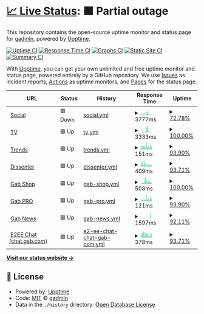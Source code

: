 # [📈 Live Status](https://gabstatus.com): <!--live status--> **🟧 Partial outage**

This repository contains the open-source uptime monitor and status page for [gadmln](https://gabstatus.com), powered by [Upptime](https://github.com/upptime/upptime).

[![Uptime CI](https://github.com/koj-co/upptime/workflows/Uptime%20CI/badge.svg)](https://github.com/koj-co/upptime/actions?query=workflow%3A%22Uptime+CI%22)
[![Response Time CI](https://github.com/koj-co/upptime/workflows/Response%20Time%20CI/badge.svg)](https://github.com/koj-co/upptime/actions?query=workflow%3A%22Response+Time+CI%22)
[![Graphs CI](https://github.com/koj-co/upptime/workflows/Graphs%20CI/badge.svg)](https://github.com/koj-co/upptime/actions?query=workflow%3A%22Graphs+CI%22)
[![Static Site CI](https://github.com/koj-co/upptime/workflows/Static%20Site%20CI/badge.svg)](https://github.com/koj-co/upptime/actions?query=workflow%3A%22Static+Site+CI%22)
[![Summary CI](https://github.com/koj-co/upptime/workflows/Summary%20CI/badge.svg)](https://github.com/koj-co/upptime/actions?query=workflow%3A%22Summary+CI%22)

With [Upptime](https://upptime.js.org), you can get your own unlimited and free uptime monitor and status page, powered entirely by a GitHub repository. We use [Issues](https://github.com/gadmln/gabstatus/issues) as incident reports, [Actions](https://github.com/gadmln/gabstatus/actions) as uptime monitors, and [Pages](https://gabstatus.com) for the status page.

<!--start: status pages-->
<!-- This summary is generated by Upptime (https://github.com/upptime/upptime) -->
<!-- Do not edit this manually, your changes will be overwritten -->
<!-- prettier-ignore -->
| URL | Status | History | Response Time | Uptime |
| --- | ------ | ------- | ------------- | ------ |
| <img alt="" src="https://favicons.githubusercontent.com/gab.com" height="13"> [Social](https://gab.com) | 🟥 Down | [social.yml](https://github.com/gadmln/gabstatus/commits/master/history/social.yml) | <details><summary><img alt="Response time graph" src="./graphs/social/response-time-week.png" height="20"> 3777ms</summary><br><a href="https://gabstatus.com/history/social"><img alt="Response time 2538" src="https://img.shields.io/endpoint?url=https%3A%2F%2Fraw.githubusercontent.com%2Fgadmln%2Fgabstatus%2Fmaster%2Fapi%2Fsocial%2Fresponse-time.json"></a><br><a href="https://gabstatus.com/history/social"><img alt="24-hour response time 4443" src="https://img.shields.io/endpoint?url=https%3A%2F%2Fraw.githubusercontent.com%2Fgadmln%2Fgabstatus%2Fmaster%2Fapi%2Fsocial%2Fresponse-time-day.json"></a><br><a href="https://gabstatus.com/history/social"><img alt="7-day response time 3777" src="https://img.shields.io/endpoint?url=https%3A%2F%2Fraw.githubusercontent.com%2Fgadmln%2Fgabstatus%2Fmaster%2Fapi%2Fsocial%2Fresponse-time-week.json"></a><br><a href="https://gabstatus.com/history/social"><img alt="30-day response time 2538" src="https://img.shields.io/endpoint?url=https%3A%2F%2Fraw.githubusercontent.com%2Fgadmln%2Fgabstatus%2Fmaster%2Fapi%2Fsocial%2Fresponse-time-month.json"></a><br><a href="https://gabstatus.com/history/social"><img alt="1-year response time 2538" src="https://img.shields.io/endpoint?url=https%3A%2F%2Fraw.githubusercontent.com%2Fgadmln%2Fgabstatus%2Fmaster%2Fapi%2Fsocial%2Fresponse-time-year.json"></a></details> | <details><summary><a href="https://gabstatus.com/history/social">72.78%</a></summary><a href="https://gabstatus.com/history/social"><img alt="All-time uptime 89.17%" src="https://img.shields.io/endpoint?url=https%3A%2F%2Fraw.githubusercontent.com%2Fgadmln%2Fgabstatus%2Fmaster%2Fapi%2Fsocial%2Fuptime.json"></a><br><a href="https://gabstatus.com/history/social"><img alt="24-hour uptime 77.64%" src="https://img.shields.io/endpoint?url=https%3A%2F%2Fraw.githubusercontent.com%2Fgadmln%2Fgabstatus%2Fmaster%2Fapi%2Fsocial%2Fuptime-day.json"></a><br><a href="https://gabstatus.com/history/social"><img alt="7-day uptime 72.78%" src="https://img.shields.io/endpoint?url=https%3A%2F%2Fraw.githubusercontent.com%2Fgadmln%2Fgabstatus%2Fmaster%2Fapi%2Fsocial%2Fuptime-week.json"></a><br><a href="https://gabstatus.com/history/social"><img alt="30-day uptime 89.17%" src="https://img.shields.io/endpoint?url=https%3A%2F%2Fraw.githubusercontent.com%2Fgadmln%2Fgabstatus%2Fmaster%2Fapi%2Fsocial%2Fuptime-month.json"></a><br><a href="https://gabstatus.com/history/social"><img alt="1-year uptime 89.17%" src="https://img.shields.io/endpoint?url=https%3A%2F%2Fraw.githubusercontent.com%2Fgadmln%2Fgabstatus%2Fmaster%2Fapi%2Fsocial%2Fuptime-year.json"></a></details>
| <img alt="" src="https://favicons.githubusercontent.com/tv.gab.com" height="13"> [TV](https://tv.gab.com) | 🟩 Up | [tv.yml](https://github.com/gadmln/gabstatus/commits/master/history/tv.yml) | <details><summary><img alt="Response time graph" src="./graphs/tv/response-time-week.png" height="20"> 3333ms</summary><br><a href="https://gabstatus.com/history/tv"><img alt="Response time 1552" src="https://img.shields.io/endpoint?url=https%3A%2F%2Fraw.githubusercontent.com%2Fgadmln%2Fgabstatus%2Fmaster%2Fapi%2Ftv%2Fresponse-time.json"></a><br><a href="https://gabstatus.com/history/tv"><img alt="24-hour response time 927" src="https://img.shields.io/endpoint?url=https%3A%2F%2Fraw.githubusercontent.com%2Fgadmln%2Fgabstatus%2Fmaster%2Fapi%2Ftv%2Fresponse-time-day.json"></a><br><a href="https://gabstatus.com/history/tv"><img alt="7-day response time 3333" src="https://img.shields.io/endpoint?url=https%3A%2F%2Fraw.githubusercontent.com%2Fgadmln%2Fgabstatus%2Fmaster%2Fapi%2Ftv%2Fresponse-time-week.json"></a><br><a href="https://gabstatus.com/history/tv"><img alt="30-day response time 1552" src="https://img.shields.io/endpoint?url=https%3A%2F%2Fraw.githubusercontent.com%2Fgadmln%2Fgabstatus%2Fmaster%2Fapi%2Ftv%2Fresponse-time-month.json"></a><br><a href="https://gabstatus.com/history/tv"><img alt="1-year response time 1552" src="https://img.shields.io/endpoint?url=https%3A%2F%2Fraw.githubusercontent.com%2Fgadmln%2Fgabstatus%2Fmaster%2Fapi%2Ftv%2Fresponse-time-year.json"></a></details> | <details><summary><a href="https://gabstatus.com/history/tv">100.00%</a></summary><a href="https://gabstatus.com/history/tv"><img alt="All-time uptime 99.80%" src="https://img.shields.io/endpoint?url=https%3A%2F%2Fraw.githubusercontent.com%2Fgadmln%2Fgabstatus%2Fmaster%2Fapi%2Ftv%2Fuptime.json"></a><br><a href="https://gabstatus.com/history/tv"><img alt="24-hour uptime 100.00%" src="https://img.shields.io/endpoint?url=https%3A%2F%2Fraw.githubusercontent.com%2Fgadmln%2Fgabstatus%2Fmaster%2Fapi%2Ftv%2Fuptime-day.json"></a><br><a href="https://gabstatus.com/history/tv"><img alt="7-day uptime 100.00%" src="https://img.shields.io/endpoint?url=https%3A%2F%2Fraw.githubusercontent.com%2Fgadmln%2Fgabstatus%2Fmaster%2Fapi%2Ftv%2Fuptime-week.json"></a><br><a href="https://gabstatus.com/history/tv"><img alt="30-day uptime 99.80%" src="https://img.shields.io/endpoint?url=https%3A%2F%2Fraw.githubusercontent.com%2Fgadmln%2Fgabstatus%2Fmaster%2Fapi%2Ftv%2Fuptime-month.json"></a><br><a href="https://gabstatus.com/history/tv"><img alt="1-year uptime 99.80%" src="https://img.shields.io/endpoint?url=https%3A%2F%2Fraw.githubusercontent.com%2Fgadmln%2Fgabstatus%2Fmaster%2Fapi%2Ftv%2Fuptime-year.json"></a></details>
| <img alt="" src="https://favicons.githubusercontent.com/trends.gab.com" height="13"> [Trends](https://trends.gab.com) | 🟩 Up | [trends.yml](https://github.com/gadmln/gabstatus/commits/master/history/trends.yml) | <details><summary><img alt="Response time graph" src="./graphs/trends/response-time-week.png" height="20"> 151ms</summary><br><a href="https://gabstatus.com/history/trends"><img alt="Response time 306" src="https://img.shields.io/endpoint?url=https%3A%2F%2Fraw.githubusercontent.com%2Fgadmln%2Fgabstatus%2Fmaster%2Fapi%2Ftrends%2Fresponse-time.json"></a><br><a href="https://gabstatus.com/history/trends"><img alt="24-hour response time 159" src="https://img.shields.io/endpoint?url=https%3A%2F%2Fraw.githubusercontent.com%2Fgadmln%2Fgabstatus%2Fmaster%2Fapi%2Ftrends%2Fresponse-time-day.json"></a><br><a href="https://gabstatus.com/history/trends"><img alt="7-day response time 151" src="https://img.shields.io/endpoint?url=https%3A%2F%2Fraw.githubusercontent.com%2Fgadmln%2Fgabstatus%2Fmaster%2Fapi%2Ftrends%2Fresponse-time-week.json"></a><br><a href="https://gabstatus.com/history/trends"><img alt="30-day response time 306" src="https://img.shields.io/endpoint?url=https%3A%2F%2Fraw.githubusercontent.com%2Fgadmln%2Fgabstatus%2Fmaster%2Fapi%2Ftrends%2Fresponse-time-month.json"></a><br><a href="https://gabstatus.com/history/trends"><img alt="1-year response time 306" src="https://img.shields.io/endpoint?url=https%3A%2F%2Fraw.githubusercontent.com%2Fgadmln%2Fgabstatus%2Fmaster%2Fapi%2Ftrends%2Fresponse-time-year.json"></a></details> | <details><summary><a href="https://gabstatus.com/history/trends">93.90%</a></summary><a href="https://gabstatus.com/history/trends"><img alt="All-time uptime 97.31%" src="https://img.shields.io/endpoint?url=https%3A%2F%2Fraw.githubusercontent.com%2Fgadmln%2Fgabstatus%2Fmaster%2Fapi%2Ftrends%2Fuptime.json"></a><br><a href="https://gabstatus.com/history/trends"><img alt="24-hour uptime 93.56%" src="https://img.shields.io/endpoint?url=https%3A%2F%2Fraw.githubusercontent.com%2Fgadmln%2Fgabstatus%2Fmaster%2Fapi%2Ftrends%2Fuptime-day.json"></a><br><a href="https://gabstatus.com/history/trends"><img alt="7-day uptime 93.90%" src="https://img.shields.io/endpoint?url=https%3A%2F%2Fraw.githubusercontent.com%2Fgadmln%2Fgabstatus%2Fmaster%2Fapi%2Ftrends%2Fuptime-week.json"></a><br><a href="https://gabstatus.com/history/trends"><img alt="30-day uptime 97.31%" src="https://img.shields.io/endpoint?url=https%3A%2F%2Fraw.githubusercontent.com%2Fgadmln%2Fgabstatus%2Fmaster%2Fapi%2Ftrends%2Fuptime-month.json"></a><br><a href="https://gabstatus.com/history/trends"><img alt="1-year uptime 97.31%" src="https://img.shields.io/endpoint?url=https%3A%2F%2Fraw.githubusercontent.com%2Fgadmln%2Fgabstatus%2Fmaster%2Fapi%2Ftrends%2Fuptime-year.json"></a></details>
| <img alt="" src="https://favicons.githubusercontent.com/dissenter.com" height="13"> [Dissenter](https://dissenter.com) | 🟩 Up | [dissenter.yml](https://github.com/gadmln/gabstatus/commits/master/history/dissenter.yml) | <details><summary><img alt="Response time graph" src="./graphs/dissenter/response-time-week.png" height="20"> 409ms</summary><br><a href="https://gabstatus.com/history/dissenter"><img alt="Response time 420" src="https://img.shields.io/endpoint?url=https%3A%2F%2Fraw.githubusercontent.com%2Fgadmln%2Fgabstatus%2Fmaster%2Fapi%2Fdissenter%2Fresponse-time.json"></a><br><a href="https://gabstatus.com/history/dissenter"><img alt="24-hour response time 261" src="https://img.shields.io/endpoint?url=https%3A%2F%2Fraw.githubusercontent.com%2Fgadmln%2Fgabstatus%2Fmaster%2Fapi%2Fdissenter%2Fresponse-time-day.json"></a><br><a href="https://gabstatus.com/history/dissenter"><img alt="7-day response time 409" src="https://img.shields.io/endpoint?url=https%3A%2F%2Fraw.githubusercontent.com%2Fgadmln%2Fgabstatus%2Fmaster%2Fapi%2Fdissenter%2Fresponse-time-week.json"></a><br><a href="https://gabstatus.com/history/dissenter"><img alt="30-day response time 420" src="https://img.shields.io/endpoint?url=https%3A%2F%2Fraw.githubusercontent.com%2Fgadmln%2Fgabstatus%2Fmaster%2Fapi%2Fdissenter%2Fresponse-time-month.json"></a><br><a href="https://gabstatus.com/history/dissenter"><img alt="1-year response time 420" src="https://img.shields.io/endpoint?url=https%3A%2F%2Fraw.githubusercontent.com%2Fgadmln%2Fgabstatus%2Fmaster%2Fapi%2Fdissenter%2Fresponse-time-year.json"></a></details> | <details><summary><a href="https://gabstatus.com/history/dissenter">93.71%</a></summary><a href="https://gabstatus.com/history/dissenter"><img alt="All-time uptime 97.50%" src="https://img.shields.io/endpoint?url=https%3A%2F%2Fraw.githubusercontent.com%2Fgadmln%2Fgabstatus%2Fmaster%2Fapi%2Fdissenter%2Fuptime.json"></a><br><a href="https://gabstatus.com/history/dissenter"><img alt="24-hour uptime 93.56%" src="https://img.shields.io/endpoint?url=https%3A%2F%2Fraw.githubusercontent.com%2Fgadmln%2Fgabstatus%2Fmaster%2Fapi%2Fdissenter%2Fuptime-day.json"></a><br><a href="https://gabstatus.com/history/dissenter"><img alt="7-day uptime 93.71%" src="https://img.shields.io/endpoint?url=https%3A%2F%2Fraw.githubusercontent.com%2Fgadmln%2Fgabstatus%2Fmaster%2Fapi%2Fdissenter%2Fuptime-week.json"></a><br><a href="https://gabstatus.com/history/dissenter"><img alt="30-day uptime 97.50%" src="https://img.shields.io/endpoint?url=https%3A%2F%2Fraw.githubusercontent.com%2Fgadmln%2Fgabstatus%2Fmaster%2Fapi%2Fdissenter%2Fuptime-month.json"></a><br><a href="https://gabstatus.com/history/dissenter"><img alt="1-year uptime 97.50%" src="https://img.shields.io/endpoint?url=https%3A%2F%2Fraw.githubusercontent.com%2Fgadmln%2Fgabstatus%2Fmaster%2Fapi%2Fdissenter%2Fuptime-year.json"></a></details>
| <img alt="" src="https://favicons.githubusercontent.com/shop.dissenter.com" height="13"> [Gab Shop](https://shop.dissenter.com) | 🟩 Up | [gab-shop.yml](https://github.com/gadmln/gabstatus/commits/master/history/gab-shop.yml) | <details><summary><img alt="Response time graph" src="./graphs/gab-shop/response-time-week.png" height="20"> 508ms</summary><br><a href="https://gabstatus.com/history/gab-shop"><img alt="Response time 457" src="https://img.shields.io/endpoint?url=https%3A%2F%2Fraw.githubusercontent.com%2Fgadmln%2Fgabstatus%2Fmaster%2Fapi%2Fgab-shop%2Fresponse-time.json"></a><br><a href="https://gabstatus.com/history/gab-shop"><img alt="24-hour response time 239" src="https://img.shields.io/endpoint?url=https%3A%2F%2Fraw.githubusercontent.com%2Fgadmln%2Fgabstatus%2Fmaster%2Fapi%2Fgab-shop%2Fresponse-time-day.json"></a><br><a href="https://gabstatus.com/history/gab-shop"><img alt="7-day response time 508" src="https://img.shields.io/endpoint?url=https%3A%2F%2Fraw.githubusercontent.com%2Fgadmln%2Fgabstatus%2Fmaster%2Fapi%2Fgab-shop%2Fresponse-time-week.json"></a><br><a href="https://gabstatus.com/history/gab-shop"><img alt="30-day response time 457" src="https://img.shields.io/endpoint?url=https%3A%2F%2Fraw.githubusercontent.com%2Fgadmln%2Fgabstatus%2Fmaster%2Fapi%2Fgab-shop%2Fresponse-time-month.json"></a><br><a href="https://gabstatus.com/history/gab-shop"><img alt="1-year response time 457" src="https://img.shields.io/endpoint?url=https%3A%2F%2Fraw.githubusercontent.com%2Fgadmln%2Fgabstatus%2Fmaster%2Fapi%2Fgab-shop%2Fresponse-time-year.json"></a></details> | <details><summary><a href="https://gabstatus.com/history/gab-shop">100.00%</a></summary><a href="https://gabstatus.com/history/gab-shop"><img alt="All-time uptime 99.21%" src="https://img.shields.io/endpoint?url=https%3A%2F%2Fraw.githubusercontent.com%2Fgadmln%2Fgabstatus%2Fmaster%2Fapi%2Fgab-shop%2Fuptime.json"></a><br><a href="https://gabstatus.com/history/gab-shop"><img alt="24-hour uptime 100.00%" src="https://img.shields.io/endpoint?url=https%3A%2F%2Fraw.githubusercontent.com%2Fgadmln%2Fgabstatus%2Fmaster%2Fapi%2Fgab-shop%2Fuptime-day.json"></a><br><a href="https://gabstatus.com/history/gab-shop"><img alt="7-day uptime 100.00%" src="https://img.shields.io/endpoint?url=https%3A%2F%2Fraw.githubusercontent.com%2Fgadmln%2Fgabstatus%2Fmaster%2Fapi%2Fgab-shop%2Fuptime-week.json"></a><br><a href="https://gabstatus.com/history/gab-shop"><img alt="30-day uptime 99.21%" src="https://img.shields.io/endpoint?url=https%3A%2F%2Fraw.githubusercontent.com%2Fgadmln%2Fgabstatus%2Fmaster%2Fapi%2Fgab-shop%2Fuptime-month.json"></a><br><a href="https://gabstatus.com/history/gab-shop"><img alt="1-year uptime 99.21%" src="https://img.shields.io/endpoint?url=https%3A%2F%2Fraw.githubusercontent.com%2Fgadmln%2Fgabstatus%2Fmaster%2Fapi%2Fgab-shop%2Fuptime-year.json"></a></details>
| <img alt="" src="https://favicons.githubusercontent.com/pro.gab.com" height="13"> [Gab PRO](https://pro.gab.com) | 🟩 Up | [gab-pro.yml](https://github.com/gadmln/gabstatus/commits/master/history/gab-pro.yml) | <details><summary><img alt="Response time graph" src="./graphs/gab-pro/response-time-week.png" height="20"> 121ms</summary><br><a href="https://gabstatus.com/history/gab-pro"><img alt="Response time 136" src="https://img.shields.io/endpoint?url=https%3A%2F%2Fraw.githubusercontent.com%2Fgadmln%2Fgabstatus%2Fmaster%2Fapi%2Fgab-pro%2Fresponse-time.json"></a><br><a href="https://gabstatus.com/history/gab-pro"><img alt="24-hour response time 107" src="https://img.shields.io/endpoint?url=https%3A%2F%2Fraw.githubusercontent.com%2Fgadmln%2Fgabstatus%2Fmaster%2Fapi%2Fgab-pro%2Fresponse-time-day.json"></a><br><a href="https://gabstatus.com/history/gab-pro"><img alt="7-day response time 121" src="https://img.shields.io/endpoint?url=https%3A%2F%2Fraw.githubusercontent.com%2Fgadmln%2Fgabstatus%2Fmaster%2Fapi%2Fgab-pro%2Fresponse-time-week.json"></a><br><a href="https://gabstatus.com/history/gab-pro"><img alt="30-day response time 136" src="https://img.shields.io/endpoint?url=https%3A%2F%2Fraw.githubusercontent.com%2Fgadmln%2Fgabstatus%2Fmaster%2Fapi%2Fgab-pro%2Fresponse-time-month.json"></a><br><a href="https://gabstatus.com/history/gab-pro"><img alt="1-year response time 136" src="https://img.shields.io/endpoint?url=https%3A%2F%2Fraw.githubusercontent.com%2Fgadmln%2Fgabstatus%2Fmaster%2Fapi%2Fgab-pro%2Fresponse-time-year.json"></a></details> | <details><summary><a href="https://gabstatus.com/history/gab-pro">93.90%</a></summary><a href="https://gabstatus.com/history/gab-pro"><img alt="All-time uptime 95.05%" src="https://img.shields.io/endpoint?url=https%3A%2F%2Fraw.githubusercontent.com%2Fgadmln%2Fgabstatus%2Fmaster%2Fapi%2Fgab-pro%2Fuptime.json"></a><br><a href="https://gabstatus.com/history/gab-pro"><img alt="24-hour uptime 93.56%" src="https://img.shields.io/endpoint?url=https%3A%2F%2Fraw.githubusercontent.com%2Fgadmln%2Fgabstatus%2Fmaster%2Fapi%2Fgab-pro%2Fuptime-day.json"></a><br><a href="https://gabstatus.com/history/gab-pro"><img alt="7-day uptime 93.90%" src="https://img.shields.io/endpoint?url=https%3A%2F%2Fraw.githubusercontent.com%2Fgadmln%2Fgabstatus%2Fmaster%2Fapi%2Fgab-pro%2Fuptime-week.json"></a><br><a href="https://gabstatus.com/history/gab-pro"><img alt="30-day uptime 95.05%" src="https://img.shields.io/endpoint?url=https%3A%2F%2Fraw.githubusercontent.com%2Fgadmln%2Fgabstatus%2Fmaster%2Fapi%2Fgab-pro%2Fuptime-month.json"></a><br><a href="https://gabstatus.com/history/gab-pro"><img alt="1-year uptime 95.05%" src="https://img.shields.io/endpoint?url=https%3A%2F%2Fraw.githubusercontent.com%2Fgadmln%2Fgabstatus%2Fmaster%2Fapi%2Fgab-pro%2Fuptime-year.json"></a></details>
| <img alt="" src="https://favicons.githubusercontent.com/news.gab.com" height="13"> [Gab News](https://news.gab.com) | 🟩 Up | [gab-news.yml](https://github.com/gadmln/gabstatus/commits/master/history/gab-news.yml) | <details><summary><img alt="Response time graph" src="./graphs/gab-news/response-time-week.png" height="20"> 1597ms</summary><br><a href="https://gabstatus.com/history/gab-news"><img alt="Response time 1181" src="https://img.shields.io/endpoint?url=https%3A%2F%2Fraw.githubusercontent.com%2Fgadmln%2Fgabstatus%2Fmaster%2Fapi%2Fgab-news%2Fresponse-time.json"></a><br><a href="https://gabstatus.com/history/gab-news"><img alt="24-hour response time 129" src="https://img.shields.io/endpoint?url=https%3A%2F%2Fraw.githubusercontent.com%2Fgadmln%2Fgabstatus%2Fmaster%2Fapi%2Fgab-news%2Fresponse-time-day.json"></a><br><a href="https://gabstatus.com/history/gab-news"><img alt="7-day response time 1597" src="https://img.shields.io/endpoint?url=https%3A%2F%2Fraw.githubusercontent.com%2Fgadmln%2Fgabstatus%2Fmaster%2Fapi%2Fgab-news%2Fresponse-time-week.json"></a><br><a href="https://gabstatus.com/history/gab-news"><img alt="30-day response time 1181" src="https://img.shields.io/endpoint?url=https%3A%2F%2Fraw.githubusercontent.com%2Fgadmln%2Fgabstatus%2Fmaster%2Fapi%2Fgab-news%2Fresponse-time-month.json"></a><br><a href="https://gabstatus.com/history/gab-news"><img alt="1-year response time 1181" src="https://img.shields.io/endpoint?url=https%3A%2F%2Fraw.githubusercontent.com%2Fgadmln%2Fgabstatus%2Fmaster%2Fapi%2Fgab-news%2Fresponse-time-year.json"></a></details> | <details><summary><a href="https://gabstatus.com/history/gab-news">92.11%</a></summary><a href="https://gabstatus.com/history/gab-news"><img alt="All-time uptime 96.01%" src="https://img.shields.io/endpoint?url=https%3A%2F%2Fraw.githubusercontent.com%2Fgadmln%2Fgabstatus%2Fmaster%2Fapi%2Fgab-news%2Fuptime.json"></a><br><a href="https://gabstatus.com/history/gab-news"><img alt="24-hour uptime 93.56%" src="https://img.shields.io/endpoint?url=https%3A%2F%2Fraw.githubusercontent.com%2Fgadmln%2Fgabstatus%2Fmaster%2Fapi%2Fgab-news%2Fuptime-day.json"></a><br><a href="https://gabstatus.com/history/gab-news"><img alt="7-day uptime 92.11%" src="https://img.shields.io/endpoint?url=https%3A%2F%2Fraw.githubusercontent.com%2Fgadmln%2Fgabstatus%2Fmaster%2Fapi%2Fgab-news%2Fuptime-week.json"></a><br><a href="https://gabstatus.com/history/gab-news"><img alt="30-day uptime 96.01%" src="https://img.shields.io/endpoint?url=https%3A%2F%2Fraw.githubusercontent.com%2Fgadmln%2Fgabstatus%2Fmaster%2Fapi%2Fgab-news%2Fuptime-month.json"></a><br><a href="https://gabstatus.com/history/gab-news"><img alt="1-year uptime 96.01%" src="https://img.shields.io/endpoint?url=https%3A%2F%2Fraw.githubusercontent.com%2Fgadmln%2Fgabstatus%2Fmaster%2Fapi%2Fgab-news%2Fuptime-year.json"></a></details>
| <img alt="" src="https://favicons.githubusercontent.com/chat.gab.com" height="13"> [E2EE Chat (chat.gab.com)](https://chat.gab.com) | 🟩 Up | [e2-ee-chat-chat-gab-com.yml](https://github.com/gadmln/gabstatus/commits/master/history/e2-ee-chat-chat-gab-com.yml) | <details><summary><img alt="Response time graph" src="./graphs/e2-ee-chat-chat-gab-com/response-time-week.png" height="20"> 378ms</summary><br><a href="https://gabstatus.com/history/e2-ee-chat-chat-gab-com"><img alt="Response time 391" src="https://img.shields.io/endpoint?url=https%3A%2F%2Fraw.githubusercontent.com%2Fgadmln%2Fgabstatus%2Fmaster%2Fapi%2Fe2-ee-chat-chat-gab-com%2Fresponse-time.json"></a><br><a href="https://gabstatus.com/history/e2-ee-chat-chat-gab-com"><img alt="24-hour response time 413" src="https://img.shields.io/endpoint?url=https%3A%2F%2Fraw.githubusercontent.com%2Fgadmln%2Fgabstatus%2Fmaster%2Fapi%2Fe2-ee-chat-chat-gab-com%2Fresponse-time-day.json"></a><br><a href="https://gabstatus.com/history/e2-ee-chat-chat-gab-com"><img alt="7-day response time 378" src="https://img.shields.io/endpoint?url=https%3A%2F%2Fraw.githubusercontent.com%2Fgadmln%2Fgabstatus%2Fmaster%2Fapi%2Fe2-ee-chat-chat-gab-com%2Fresponse-time-week.json"></a><br><a href="https://gabstatus.com/history/e2-ee-chat-chat-gab-com"><img alt="30-day response time 391" src="https://img.shields.io/endpoint?url=https%3A%2F%2Fraw.githubusercontent.com%2Fgadmln%2Fgabstatus%2Fmaster%2Fapi%2Fe2-ee-chat-chat-gab-com%2Fresponse-time-month.json"></a><br><a href="https://gabstatus.com/history/e2-ee-chat-chat-gab-com"><img alt="1-year response time 391" src="https://img.shields.io/endpoint?url=https%3A%2F%2Fraw.githubusercontent.com%2Fgadmln%2Fgabstatus%2Fmaster%2Fapi%2Fe2-ee-chat-chat-gab-com%2Fresponse-time-year.json"></a></details> | <details><summary><a href="https://gabstatus.com/history/e2-ee-chat-chat-gab-com">93.71%</a></summary><a href="https://gabstatus.com/history/e2-ee-chat-chat-gab-com"><img alt="All-time uptime 97.49%" src="https://img.shields.io/endpoint?url=https%3A%2F%2Fraw.githubusercontent.com%2Fgadmln%2Fgabstatus%2Fmaster%2Fapi%2Fe2-ee-chat-chat-gab-com%2Fuptime.json"></a><br><a href="https://gabstatus.com/history/e2-ee-chat-chat-gab-com"><img alt="24-hour uptime 93.56%" src="https://img.shields.io/endpoint?url=https%3A%2F%2Fraw.githubusercontent.com%2Fgadmln%2Fgabstatus%2Fmaster%2Fapi%2Fe2-ee-chat-chat-gab-com%2Fuptime-day.json"></a><br><a href="https://gabstatus.com/history/e2-ee-chat-chat-gab-com"><img alt="7-day uptime 93.71%" src="https://img.shields.io/endpoint?url=https%3A%2F%2Fraw.githubusercontent.com%2Fgadmln%2Fgabstatus%2Fmaster%2Fapi%2Fe2-ee-chat-chat-gab-com%2Fuptime-week.json"></a><br><a href="https://gabstatus.com/history/e2-ee-chat-chat-gab-com"><img alt="30-day uptime 97.49%" src="https://img.shields.io/endpoint?url=https%3A%2F%2Fraw.githubusercontent.com%2Fgadmln%2Fgabstatus%2Fmaster%2Fapi%2Fe2-ee-chat-chat-gab-com%2Fuptime-month.json"></a><br><a href="https://gabstatus.com/history/e2-ee-chat-chat-gab-com"><img alt="1-year uptime 97.49%" src="https://img.shields.io/endpoint?url=https%3A%2F%2Fraw.githubusercontent.com%2Fgadmln%2Fgabstatus%2Fmaster%2Fapi%2Fe2-ee-chat-chat-gab-com%2Fuptime-year.json"></a></details>

<!--end: status pages-->

[**Visit our status website →**](https://gabstatus.com)

## 📄 License

- Powered by: [Upptime](https://github.com/upptime/upptime)
- Code: [MIT](./LICENSE) © [gadmln](https://gabstatus.com)
- Data in the `./history` directory: [Open Database License](https://opendatacommons.org/licenses/odbl/1-0/)
